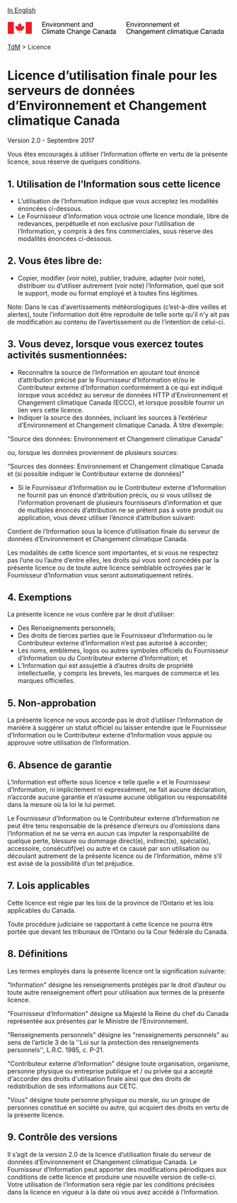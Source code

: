 [In English](readme_en.md)

![ECCC logo](../img_eccc-logo.png)

[TdM](../readme_fr.md) > Licence

# Licence d’utilisation finale pour les serveurs de données d’Environnement et Changement climatique Canada

Version 2.0 - Septembre 2017

Vous êtes encouragés à utiliser l’Information offerte en vertu de la présente licence, sous réserve de quelques conditions.

## 1. Utilisation de l’Information sous cette licence

* L’utilisation de l’Information indique que vous acceptez les modalités énoncées ci-dessous.
* Le Fournisseur d’Information vous octroie une licence mondiale, libre de redevances, perpétuelle et non exclusive pour l’utilisation de l’Information, y compris à des fins commerciales, sous réserve des modalités énoncées ci-dessous.

## 2. Vous êtes libre de:

* Copier, modifier (voir note), publier, traduire, adapter (voir note), distribuer ou d’utiliser autrement (voir note) l’Information, quel que soit le support, mode ou format employé et à toutes fins légitimes. 

Note: Dans le cas d'avertissements météorologiques (c’est-à-dire veilles et alertes), toute l’information doit être reproduite de telle sorte qu'il n'y ait pas de modification au contenu de l’avertissement ou de l'intention de celui-ci.

## 3. Vous devez, lorsque vous exercez toutes activités susmentionnées:

* Reconnaître la source de l’Information en ajoutant tout énoncé d’attribution précisé par le Fournisseur d’Information et/ou le Contributeur externe d’Information conformément à ce qui est indiqué lorsque vous accédez au serveur de données HTTP d’Environnement et Changement climatique Canada (ECCC), et lorsque possible fournir un lien vers cette licence.
* Indiquer la source des données, incluant les sources à l’extérieur d’Environnement et Changement climatique Canada. À titre d’exemple:

“Source des données: Environnement et Changement climatique Canada”

ou, lorsque les données proviennent de plusieurs sources:

“Sources des données: Environnement et Changement climatique Canada et (si possible indiquer le Contributeur externe de données)”

* Si le Fournisseur d’Information ou le Contributeur externe d’Information ne fournit pas un énoncé d’attribution précis, ou si vous utilisez de l’information provenant de plusieurs fournisseurs d’information et que de multiples énoncés d’attribution ne se prêtent pas à votre produit ou application, vous devez utiliser l’énoncé d’attribution suivant:

Contient de l’Information sous la licence d’utilisation finale du serveur de données d’Environnement et Changement climatique Canada.

Les modalités de cette licence sont importantes, et si vous ne respectez pas l’une ou l’autre d’entre elles, les droits qui vous sont concédés par la présente licence ou de toute autre licence semblable octroyées par le Fournisseur d’Information vous seront automatiquement retirés.

## 4. Exemptions

La présente licence ne vous confère par le droit d’utiliser:

* Des Renseignements personnels;
* Des droits de tierces parties que le Fournisseur d’Information ou le Contributeur externe d’Information n’est pas autorisé à accorder;
* Les noms, emblèmes, logos ou autres symboles officiels du Fournisseur d’Information ou du Contributeur externe d’Information; et
* L’Information qui est assujettie à d’autres droits de propriété intellectuelle, y compris les brevets, les marques de commerce et les marques officielles.

## 5. Non-approbation

La présente licence ne vous accorde pas le droit d’utiliser l’Information de manière à suggérer un statut officiel ou laisser entendre que le Fournisseur d’Information ou le Contributeur externe d’Information vous appuie ou approuve votre utilisation de l’Information.

## 6. Absence de garantie

L’Information est offerte sous licence «&nbsp;telle quelle&nbsp;» et le Fournisseur d’Information, ni implicitement ni expressément, ne fait aucune déclaration, n’accorde aucune garantie et n’assume aucune obligation ou responsabilité dans la mesure où la loi le lui permet.

Le Fournisseur d’Information ou le Contributeur externe d’Information  ne peut être tenu responsable de la présence d’erreurs ou d’omissions dans l’Information et ne se verra en aucun cas imputer la responsabilité de quelque perte, blessure ou dommage direct(e), indirect(e), spécial(e), accessoire, consécutif(ve) ou autre et ce causé par son utilisation ou découlant autrement de la présente licence ou de l’Information, même s’il est avisé de la possibilité d’un tel préjudice.

## 7. Lois applicables

Cette licence est régie par les lois de la province de l’Ontario et les lois applicables du Canada.

Toute procédure judiciaire se rapportant à cette licence ne pourra être portée que devant les tribunaux de l’Ontario ou la Cour fédérale du Canada.

## 8. Définitions

Les termes employés dans la présente licence ont la signification suivante:

"Information" désigne les renseignements protégés par le droit d’auteur ou toute autre renseignement offert pour utilisation aux termes de la présente licence.

"Fournisseur d’Information" désigne sa Majesté la Reine du chef du Canada représentée aux présentes par le Ministre de l’Environnement.

"Renseignements personnels" désigne les "renseignements personnels" au sens de l’article 3 de la ''Loi sur la protection des renseignements personnels'', L.R.C. 1985, c. P-21.  

"Contributeur externe d’Information" désigne toute organisation, organisme, personne physique ou entreprise publique et / ou privée qui a accepté d'accorder des droits d'utilisation finale ainsi que des droits de redistribution de ses informations aux CETC.

"Vous" désigne toute personne physique ou morale, ou un groupe de personnes constitué en société ou autre, qui acquiert des droits en vertu de la présente licence.

## 9. Contrôle des versions

Il s’agit de la version 2.0 de la licence d’utilisation finale du serveur de données d’Environnement et Changement climatique Canada. Le Fournisseur d’Information peut apporter des modifications périodiques aux conditions de cette licence et produire une nouvelle version de celle-ci. Votre utilisation de l’Information sera régie par les conditions précisées dans la licence en vigueur à la date où vous avez accédé à l’Information.
